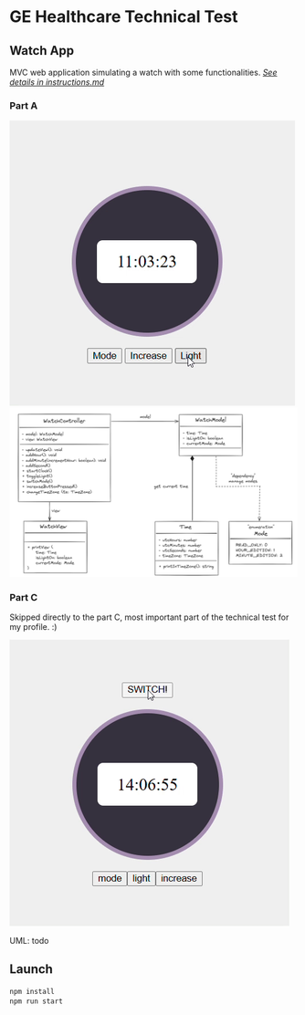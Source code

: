 # GE Healthcare Technical Test

## Watch App

MVC web application simulating a watch with some functionalities. [_See details in instructions.md_](./instructions.md)

### Part A

![screen record of the first part of the project](img/part_a_timezone.gif)
![UML class diagram](img/UML_partA.png)

### Part C

Skipped directly to the part C, most important part of the technical test for my profile. :)

![screen record for part C's result](img/task_c.gif)

UML: todo

## Launch

```javascript
npm install
npm run start
```
